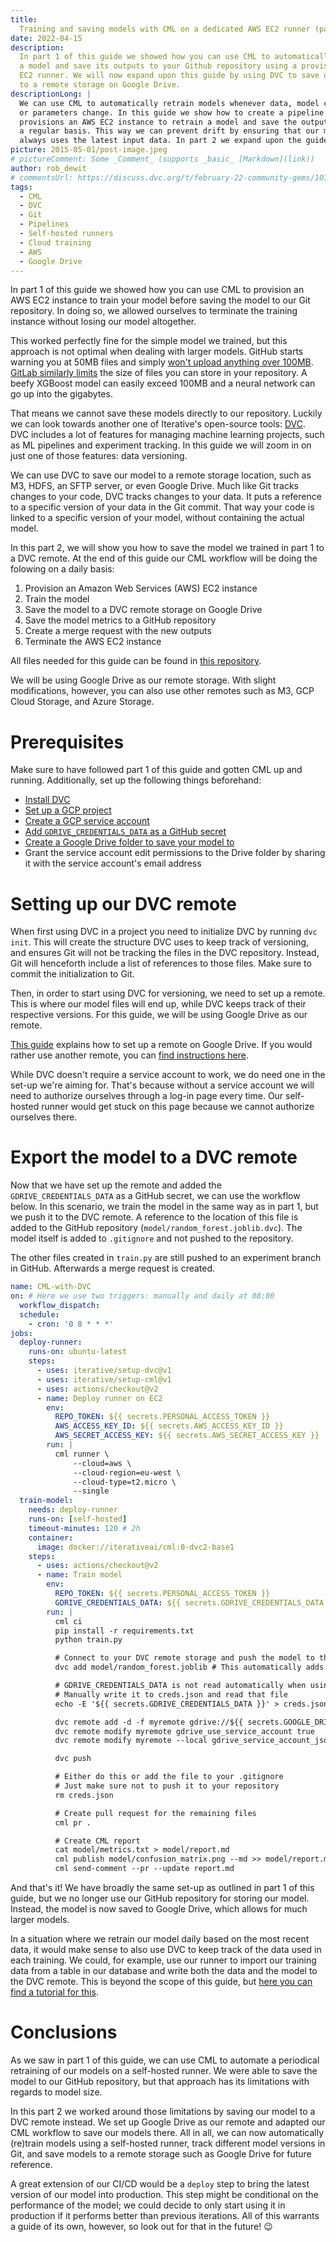 ```yaml
---
title:
  Training and saving models with CML on a dedicated AWS EC2 runner (part 2)
date: 2022-04-15
description:
  In part 1 of this guide we showed how you can use CML to automatically retrain
  a model and save its outputs to your Github repository using a provisioned AWS
  EC2 runner. We will now expand upon this guide by using DVC to save our model
  to a remote storage on Google Drive.
descriptionLong: |
  We can use CML to automatically retrain models whenever data, model code,
  or parameters change. In this guide we show how to create a pipeline that
  provisions an AWS EC2 instance to retrain a model and save the output on
  a regular basis. This way we can prevent drift by ensuring that our model
  always uses the latest input data. In part 2 we expand upon the guide in part 1 by using a DVC remote to store our model. This allows for much larger models.
picture: 2015-05-01/post-image.jpeg
# pictureComment: Some _Comment_ (supports _basic_ [Markdown](link))
author: rob_dewit
# commentsUrl: https://discuss.dvc.org/t/february-22-community-gems/1078
tags:
  - CML
  - DVC
  - Git
  - Pipelines
  - Self-hosted runners
  - Cloud training
  - AWS
  - Google Drive
---
```


In part 1 of this guide we showed how you can use CML to provision an AWS EC2
instance to train your model before saving the model to our Git repository. In
doing so, we allowed ourselves to terminate the training instance without losing
our model altogether.

This worked perfectly fine for the simple model we trained, but this approach is
not optimal when dealing with larger models. GitHub starts warning you at 50MB
files and simply
[won't upload anything over 100MB](https://docs.github.com/en/repositories/working-with-files/managing-large-files/about-large-files-on-github).
[GitLab similarly limits](https://docs.gitlab.com/ee/user/gitlab_com/index.html#account-and-limit-settings)
the size of files you can store in your repository. A beefy XGBoost model can
easily exceed 100MB and a neural network can go up into the gigabytes.

That means we cannot save these models directly to our repository. Luckily we
can look towards another one of Iterative's open-source tools:
[DVC](https://dvc.org). DVC includes a lot of features for managing machine
learning projects, such as ML pipelines and experiment tracking. In this guide
we will zoom in on just one of those features: data versioning.

We can use DVC to save our model to a remote storage location, such as M3, HDFS,
an SFTP server, or even Google Drive. Much like Git tracks changes to your code,
DVC tracks changes to your data. It puts a reference to a specific version of
your data in the Git commit. That way your code is linked to a specific version
of your model, without containing the actual model.

In this part 2, we will show you how to save the model we trained in part 1 to a
DVC remote. At the end of this guide our CML workflow will be doing the folowing
on a daily basis:

1. Provision an Amazon Web Services (AWS) EC2 instance
1. Train the model
1. Save the model to a DVC remote storage on Google Drive
1. Save the model metrics to a GitHub repository
1. Create a merge request with the new outputs
1. Terminate the AWS EC2 instance

All files needed for this guide can be found in
[this repository](https://github.com/iterative/example_model_export_cml).

<admon type="tip">

We will be using Google Drive as our remote storage. With slight modifications,
however, you can also use other remotes such as M3, GCP Cloud Storage, and Azure
Storage.

</admon>

# Prerequisites

Make sure to have followed part 1 of this guide and gotten CML up and running.
Additionally, set up the following things beforehand:

- [Install DVC](https://dvc.org/doc/install)
- [Set up a GCP project](https://dvc.org/doc/user-guide/setup-google-drive-remote#using-a-custom-google-cloud-project-recommended)
- [Create a GCP service account](https://dvc.org/doc/user-guide/setup-google-drive-remote#using-service-accounts)
- [Add `GDRIVE_CREDENTIALS_DATA` as a GitHub secret](https://docs.github.com/en/actions/security-guides/encrypted-secrets)
- [Create a Google Drive folder to save your model to](https://support.google.com/drive/answer/2375091?hl=en&co=GENIE.Platform%3DDesktop)
- Grant the service account edit permissions to the Drive folder by sharing it
  with the service account's email address

# Setting up our DVC remote

When first using DVC in a project you need to initialize DVC by running
`dvc init`. This will create the structure DVC uses to keep track of versioning,
and ensures Git will not be tracking the files in the DVC repository. Instead,
Git will henceforth include a list of references to those files. Make sure to
commit the initialization to Git.

Then, in order to start using DVC for versioning, we need to set up a remote.
This is where our model files will end up, while DVC keeps track of their
respective versions. For this guide, we will be using Google Drive as our
remote.

[This guide](https://dvc.org/doc/user-guide/setup-google-drive-remote#setup-a-google-drive-dvc-remote)
explains how to set up a remote on Google Drive. If you would rather use another
remote, you can
[find instructions here](https://dvc.org/doc/command-reference/remote/add#supported-storage-types).

While DVC doesn't require a service account to work, we do need one in the
set-up we're aiming for. That's because without a service account we will need
to authorize ourselves through a log-in page every time. Our self-hosted runner
would get stuck on this page because we cannot authorize ourselves there.

# Export the model to a DVC remote

Now that we have set up the remote and added the `GDRIVE_CREDENTIALS_DATA` as a
GitHub secret, we can use the workflow below. In this scenario, we train the
model in the same way as in part 1, but we push it to the DVC remote. A
reference to the location of this file is added to the GitHub repository
(`model/random_forest.joblib.dvc`). The model itself is added to `.gitignore`
and not pushed to the repository.

The other files created in `train.py` are still pushed to an experiment branch
in GitHub. Afterwards a merge request is created.

```yaml
name: CML-with-DVC
on: # Here we use two triggers: manually and daily at 08:00
  workflow_dispatch:
  schedule:
    - cron: '0 8 * * *'
jobs:
  deploy-runner:
    runs-on: ubuntu-latest
    steps:
      - uses: iterative/setup-dvc@v1
      - uses: iterative/setup-cml@v1
      - uses: actions/checkout@v2
      - name: Deploy runner on EC2
        env:
          REPO_TOKEN: ${{ secrets.PERSONAL_ACCESS_TOKEN }}
          AWS_ACCESS_KEY_ID: ${{ secrets.AWS_ACCESS_KEY_ID }}
          AWS_SECRET_ACCESS_KEY: ${{ secrets.AWS_SECRET_ACCESS_KEY }}
        run: |
          cml runner \
              --cloud=aws \
              --cloud-region=eu-west \
              --cloud-type=t2.micro \
              --single
  train-model:
    needs: deploy-runner
    runs-on: [self-hosted]
    timeout-minutes: 120 # 2h
    container:
      image: docker://iterativeai/cml:0-dvc2-base1
    steps:
      - uses: actions/checkout@v2
      - name: Train model
        env:
          REPO_TOKEN: ${{ secrets.PERSONAL_ACCESS_TOKEN }}
          GDRIVE_CREDENTIALS_DATA: ${{ secrets.GDRIVE_CREDENTIALS_DATA }}
        run: |
          cml ci
          pip install -r requirements.txt
          python train.py

          # Connect to your DVC remote storage and push the model to there
          dvc add model/random_forest.joblib # This automatically adds the model to your .gitignore

          # GDRIVE_CREDENTIALS_DATA is not read automatically when using a service account
          # Manually write it to creds.json and read that file
          echo -E '${{ secrets.GDRIVE_CREDENTIALS_DATA }}' > creds.json

          dvc remote add -d -f myremote gdrive://${{ secrets.GOOGLE_DRIVE_URI }}
          dvc remote modify myremote gdrive_use_service_account true
          dvc remote modify myremote --local gdrive_service_account_json_file_path creds.json

          dvc push

          # Either do this or add the file to your .gitignore
          # Just make sure not to push it to your repository
          rm creds.json

          # Create pull request for the remaining files
          cml pr .

          # Create CML report
          cat model/metrics.txt > model/report.md
          cml publish model/confusion_matrix.png --md >> model/report.md
          cml send-comment --pr --update report.md
```

And that's it! We have broadly the same set-up as outlined in part 1 of this
guide, but we no longer use our GitHub repository for storing our model.
Instead, the model is now saved to Google Drive, which allows for much larger
models.

<admon type="tip">

In a situation where we retrain our model daily based on the most recent data,
it would make sense to also use DVC to keep track of the data used in each
training. We could, for example, use our runner to import our training data from
a table in our database and write both the data and the model to the DVC remote.
This is beyond the scope of this guide, but
[here you can find a tutorial for this](https://github.com/iterative/cml_dvc_case).

</admon>

# Conclusions

As we saw in part 1 of this guide, we can use CML to automate a periodical
retraining of our models on a self-hosted runner. We were able to save the model
to our GitHub repository, but that approach has its limitations with regards to
model size.

In this part 2 we worked around those limitations by saving our model to a DVC
remote instead. We set up Google Drive as our remote and adapted our CML
workflow to save our models there. All in all, we can now automatically
(re)train models using a self-hosted runner, track different model versions in
Git, and save models to a remote storage such as Google Drive for future
reference.

A great extension of our CI/CD would be a `deploy` step to bring the latest
version of our model into production. This step might be conditional on the
performance of the model; we could decide to only start using it in production
if it performs better than previous iterations. All of this warrants a guide of
its own, however, so look out for that in the future! 😉
